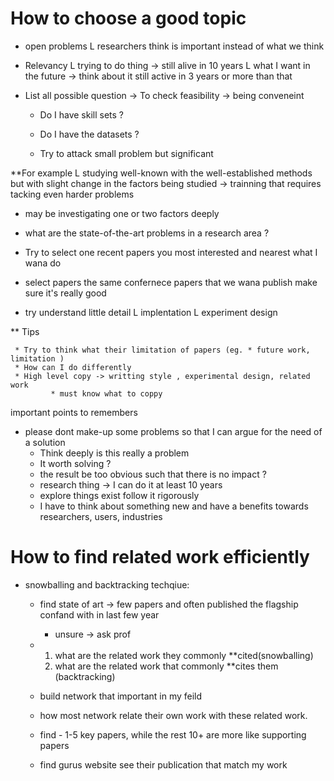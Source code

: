 # How to choose a good topic

* open problems
    L researchers think is important instead of what we think

* Relevancy 
    L trying to do thing -> still alive in 10 years
    L what I want in the future -> think about it still active in 3 years or more than that 

* List all possible question -> To check feasibility -> being conveneint

  * Do I have skill sets  ?
  * Do I have the datasets ?  

  * Try to attack small problem but significant 


**For example
    L studying well-known with the well-established methods but with slight change in the factors being studied -> trainning that requires tacking even harder problems

   * may be investigating one or two factors deeply  

   * what are the state-of-the-art problems in a research area ?
   * Try to select one recent papers you most interested and nearest what I wana do 

   * select papers the same confernece papers that we wana publish 
    make sure it's really good 
   
   * try understand little detail
          L implentation 
          L experiment design 

 ** Tips
     
     * Try to think what their limitation of papers (eg. * future work, limitation )   
     * How can I do differently  
     * High level copy -> writting style , experimental design, related work    
             * must know what to coppy 
important points to remembers 

  * please dont make-up some problems so that I can argue for the need of a solution 
       * Think deeply is this really a problem
       * It worth solving ?
       * the result be too obvious such that there is no impact ? 
       * research thing -> I can do it at least 10 years 
       * explore things exist follow it rigorously
       * I have to think about something new and have a benefits towards researchers, users, industries

# How to find related work efficiently

 * snowballing and backtracking techqiue:
    
    * find state of art -> few papers and often published the flagship confand with in last few year 
        * unsure -> ask prof

     * 1) what are the related work they commonly **cited(snowballing)
       2) what are the related work that commonly **cites them (backtracking)

     * build network that important in my feild 
     * how most network relate their own work with these related work.
     * find - 1-5 key papers, while the rest 10+ are more like supporting papers
     * find gurus website see their publication that match my work
